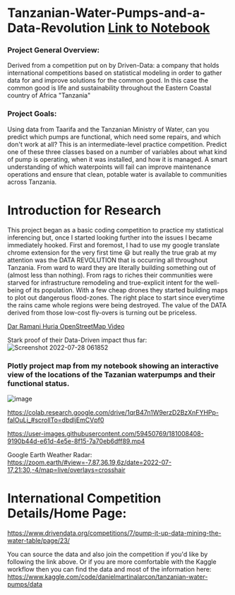 # Tanzanian-Water-Pumps-and-a-Data-Revolution   [Link to Notebook](https://colab.research.google.com/drive/1pddRT7KurVV5KE62W-ES_f8C3jVA7_Bn?usp=sharing)

### Project General Overview:
Derived from a competition put on by Driven-Data: a company that holds international competitions based on statistical modeling in order to gather data for and improve solutions for the common good.  In this case the common good is life and sustainability throughout the Eastern Coastal country of Africa "Tanzania"

### Project Goals:
Using data from Taarifa and the Tanzanian Ministry of Water, can you predict which pumps are functional, which need some repairs, and which don't work at all? This is an intermediate-level practice competition. Predict one of these three classes based on a number of variables about what kind of pump is operating, when it was installed, and how it is managed. A smart understanding of which waterpoints will fail can improve maintenance operations and ensure that clean, potable water is available to communities across Tanzania.

# Introduction for Research
This project began as a basic coding competition to practice my statistical inferencing but, once I started looking further into the issues I became immediately hooked. First and foremost, I had to use my google translate chrome extension for the very first time :smiley: but really the true grab at my attention was the DATA REVOLUTION that is occurring all throughout Tanzania. From ward to ward they are literally building something out of (almost less than nothing). From rags to riches their communities were starved for infrastructure remodeling and true-explicit intent for the well-being of its population.  With a few cheap drones they started building maps to plot out dangerous flood-zones. The right place to start since everytime the rains came whole regions were being destroyed. The value of the DATA derived from those low-cost fly-overs is turning out be priceless.  

[Dar Ramani Huria OpenStreetMap Video](https://youtu.be/7Pa0wgMstE8)

Stark proof of their Data-Driven impact thus far:
![Screenshot 2022-07-28 061852](https://user-images.githubusercontent.com/59450769/181483517-228619f1-631a-481f-b844-f9d775f79bdb.png)

### Plotly project map from my notebook showing an interactive view of the locations of the Tazanian waterpumps and their functional status.

![image](https://user-images.githubusercontent.com/59450769/180795383-ed4b8fb4-0dae-4caa-b9a3-e1ead0eb8fe2.png)

https://colab.research.google.com/drive/1qrB47n1W9erzD2BzXnFYHPp-faIOuLj_#scrollTo=dbdljEmCVpf0


https://user-images.githubusercontent.com/59450769/181008408-9190b44d-e61d-4e5e-8f15-7a70eb6dff89.mp4


Google Earth Weather Radar:
https://zoom.earth/#view=-7.87,36.19,6z/date=2022-07-17,21:30,-4/map=live/overlays=crosshair

# International Competition Details/Home Page:
https://www.drivendata.org/competitions/7/pump-it-up-data-mining-the-water-table/page/23/

You can source the data and also join the competition if you'd like by following the link above. Or if you are more comfortable with the Kaggle workflow then you can find the data and most of the information here:
https://www.kaggle.com/code/danielmartinalarcon/tanzanian-water-pumps/data

